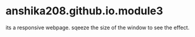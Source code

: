 # anshika208.github.io.module3
its a responsive webpage. sqeeze the size of the window to see the effect.
